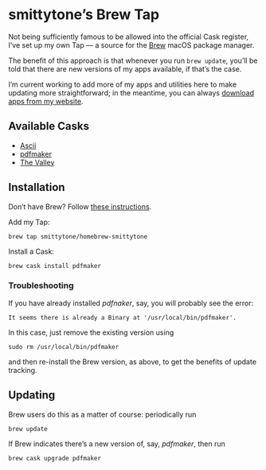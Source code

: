 # smittytone’s Brew Tap #

Not being sufficiently famous to be allowed into the official Cask register, I’ve set up my own Tap — a source for the [Brew](https://brew.sh) macOS package manager.

The benefit of this approach is that whenever you run `brew update`, you’ll be told that there are new versions of my apps available, if that’s the case.

I’m current working to add more of my apps and utilities here to make updating more straightforward; in the meantime, you can always [download apps from my website](https://smittytone.net).

## Available Casks ##

* [Ascii](https://www.smittytone.net/ascii/index.html)
* [pdfmaker](https://www.smittytone.net/pdfmaker/index.html)
* [The Valley](https://www.smittytone.net/valley/index.html)

## Installation ##

Don’t have Brew? Follow [these instructions](https://brew.sh).

Add my Tap:

```shell
brew tap smittytone/homebrew-smittytone
```

Install a Cask:

```shell
brew cask install pdfmaker
```

### Troubleshooting ###

If you have already installed *pdfnaker*, say, you will probably see the error:

```
It seems there is already a Binary at '/usr/local/bin/pdfmaker'.
```

In this case, just remove the existing version using

```
sudo rm /usr/local/bin/pdfmaker
```

and then re-install the Brew version, as above, to get the benefits of update tracking.

## Updating ##

Brew users do this as a matter of course: periodically run

```
brew update
```

If Brew indicates there’s a new version of, say, *pdfmaker*, then run

```
brew cask upgrade pdfmaker
```
